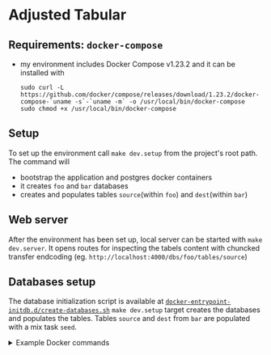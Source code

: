 # Adjusted Tabular

## Requirements: `docker-compose`

  - my environment includes Docker Compose v1.23.2 and it can be installed with
      ```
      sudo curl -L https://github.com/docker/compose/releases/download/1.23.2/docker-compose-`uname -s`-`uname -m` -o /usr/local/bin/docker-compose
      sudo chmod +x /usr/local/bin/docker-compose
      ```

## Setup

To set up the environment call `make dev.setup` from the project's root path.
The command will
- bootstrap the application and postgres docker containers
- it creates `foo` and `bar` databases
- creates and populates tables `source`(within `foo`) and `dest`(within `bar`)

## Web server

After the environment has been set up, local server can be started with `make dev.server`.
It opens routes for inspecting the tabels content with chuncked transfer endcoding
(eg. `http://localhost:4000/dbs/foo/tables/source`)

## Databases setup

The database initialization script is available at [`docker-entrypoint-initdb.d/create-databases.sh`](/docker-entrypoint-initdb.d/create-databases.sh)
`make dev.setup` target creates the databases and populates the tables.
Tables `source` and `dest` from `bar` are populated with a mix task `seed`.

<details>
  <summary>Example Docker commands</summary>
  <p>

```
# create databases from sql script

# /scripts/create_databases.sql
CREATE DATABASE foo;
CREATE DATABASE bar;

docker ps
docker exec -it adjusted_tabular_db_1 psql -U postgres -f /scripts/create_databases.sql
# verify databases presence
docker exec -it adjusted_tabular_db_1 psql -U postgres -c "\l"

# in the need of the fresh start, we can delete existing containers and images
# example for docker container removal
docker ps | grep adjusted_tabular_db | awk '{print $1}' | xargs docker rm -f
```

  </p>
</details>
